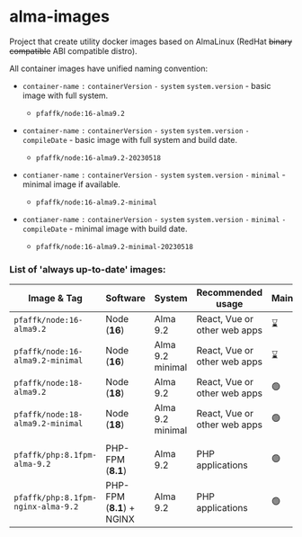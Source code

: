 # alma-images
Project that create utility docker images based on AlmaLinux (RedHat ~~binary compatible~~ ABI compatible distro).

All container images have unified naming convention:
- `container-name` `:` `containerVersion` `-` `system` `system.version` - basic image with full system.
  - `pfaffk/node:16-alma9.2`
 
- `container-name` `:` `containerVersion` `-` `system` `system.version` `-` `compileDate` - basic image with full system and build date.
  - `pfaffk/node:16-alma9.2-20230518`

- `contianer-name` `:` `containerVersion` `-` `system` `system.version` `-` `minimal` - minimal image if available.
  - `pfaffk/node:16-alma9.2-minimal`  
 
- `contianer-name` `:` `containerVersion` `-` `system` `system.version` `-` `minimal` `-` `compileDate` - minimal image with build date.
  - `pfaffk/node:16-alma9.2-minimal-20230518`

### List of 'always up-to-date' images:
| Image & Tag | Software | System | Recommended usage | Maintained | 
|-------------|----------|--------|-------------------|------------|
| `pfaffk/node:16-alma9.2`          | Node (**16**) | Alma 9.2         | React, Vue or other web apps | :hourglass:    | 
| `pfaffk/node:16-alma9.2-minimal`  | Node (**16**) | Alma 9.2 minimal | React, Vue or other web apps | :hourglass:    | 
| `pfaffk/node:18-alma9.2`          | Node (**18**) | Alma 9.2         | React, Vue or other web apps | :green_circle: |
| `pfaffk/node:18-alma9.2-minimal`  | Node (**18**) | Alma 9.2 minimal | React, Vue or other web apps | :green_circle: | 
| | | | |
| `pfaffk/php:8.1fpm-alma-9.2`       | PHP-FPM (**8.1**)         | Alma 9.2 | PHP applications | :green_circle: |
| `pfaffk/php:8.1fpm-nginx-alma-9.2` | PHP-FPM (**8.1**) + NGINX | Alma 9.2 | PHP applications | :green_circle: |
